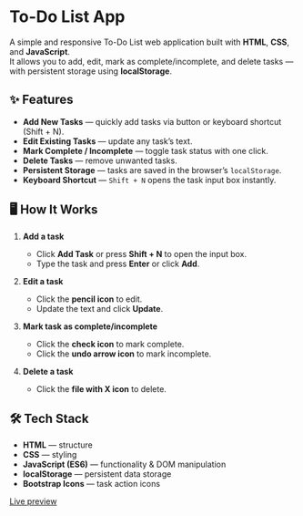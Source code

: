 # To-Do List App

A simple and responsive To-Do List web application built with **HTML**, **CSS**, and **JavaScript**.  
It allows you to add, edit, mark as complete/incomplete, and delete tasks — with persistent storage using **localStorage**.

## ✨ Features

- **Add New Tasks** — quickly add tasks via button or keyboard shortcut (Shift + N).
- **Edit Existing Tasks** — update any task’s text.
- **Mark Complete / Incomplete** — toggle task status with one click.
- **Delete Tasks** — remove unwanted tasks.
- **Persistent Storage** — tasks are saved in the browser’s `localStorage`.
- **Keyboard Shortcut** — `Shift + N` opens the task input box instantly.

## 🖥️ How It Works

1. **Add a task**
   - Click **Add Task** or press **Shift + N** to open the input box.
   - Type the task and press **Enter** or click **Add**.

2. **Edit a task**
   - Click the **pencil icon** to edit.
   - Update the text and click **Update**.

3. **Mark task as complete/incomplete**
   - Click the **check icon** to mark complete.
   - Click the **undo arrow icon** to mark incomplete.

4. **Delete a task**
   - Click the **file with X icon** to delete.

## 🛠️ Tech Stack

- **HTML** — structure
- **CSS** — styling
- **JavaScript (ES6)** — functionality & DOM manipulation
- **localStorage** — persistent data storage
- **Bootstrap Icons** — task action icons

[Live preview](https://todo-app-lake-one-75.vercel.app/)